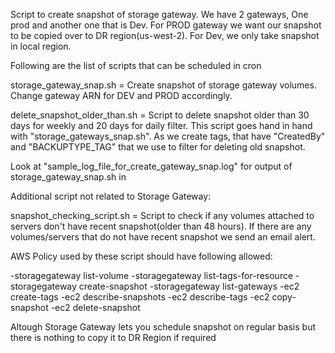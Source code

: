 Script to create snapshot of storage gateway.  We have 2 gateways, One prod and another one that is Dev.  For PROD gateway we want our snapshot to be copied over to DR region(us-west-2).  For Dev, we only take snapshot in local region.

Following are the list of scripts that can be scheduled in cron

storage_gateway_snap.sh  = Create snapshot of storage gateway volumes.  Change gateway ARN for DEV and PROD accordingly.

delete_snapshot_older_than.sh = Script to delete snapshot older than 30 days for weekly and 20 days for daily filter.  This script goes hand in hand with "storage_gateways_snap.sh".  As we create tags, that have "CreatedBy" and "BACKUPTYPE_TAG" that we use to filter for deleting old snapshot.

Look at "sample_log_file_for_create_gateway_snap.log" for output of storage_gateway_snap.sh in

Additional script not related to Storage Gateway:

snapshot_checking_script.sh = Script to check if any volumes attached to servers don't have recent snapshot(older than 48 hours).  If there are any volumes/servers that do not have recent snapshot we send an email alert.


AWS Policy used by these script should have following allowed: 

-storagegateway list-volume
-storagegateway list-tags-for-resource
-storagegateway create-snapshot
-storagegateway list-gateways
-ec2 create-tags 
-ec2 describe-snapshots
-ec2 describe-tags
-ec2 copy-snapshot
-ec2 delete-snapshot

Altough Storage Gateway lets you schedule snapshot on regular basis but there is nothing to copy it to DR Region if required

